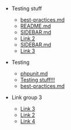 - Testing stuff 
    - [best-practices.md](best-practices.md) 
    - [README.md](README.md) 
    - [SIDEBAR.md](SIDEBAR.md) 
    - [Link 2](file.md) 
    - [SIDEBAR.md](SIDEBAR.md) 
    - [Link 3](file.md) 

- Testing    
    - [phpunit.md](phpunit.md) 
    - [Testing stuff!!!](file.md) 
    - [best-practices.md](best-practices.md) 

- Link group 3    
    - [Link 3](file.md) 
    - [Link 2](file.md) 
    - [Link 4](file.md) 

